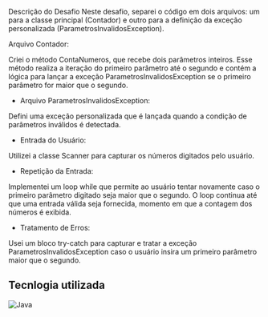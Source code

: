 Descrição do Desafio
Neste desafio, separei o código em dois arquivos: um para a classe principal (Contador) e outro para a definição da exceção personalizada (ParametrosInvalidosException).

Arquivo Contador:

Criei o método ContaNumeros, que recebe dois parâmetros inteiros. Esse método realiza a iteração do primeiro parâmetro até o segundo e contém a lógica para lançar a exceção ParametrosInvalidosException se o primeiro parâmetro for maior que o segundo.

- Arquivo ParametrosInvalidosException:
  
Defini uma exceção personalizada que é lançada quando a condição de parâmetros inválidos é detectada.

- Entrada do Usuário:
  
Utilizei a classe Scanner para capturar os números digitados pelo usuário.

- Repetição da Entrada:
  
Implementei um loop while que permite ao usuário tentar novamente caso o primeiro parâmetro digitado seja maior que o segundo. O loop continua até que uma entrada válida seja fornecida, momento em que a contagem dos números é exibida.

- Tratamento de Erros:
  
Usei um bloco try-catch para capturar e tratar a exceção ParametrosInvalidosException caso o usuário insira um primeiro parâmetro maior que o segundo.

## Tecnlogia utilizada

<img align="center" alt="Java" src="https://img.shields.io/badge/Java-ED8B00?style=for-the-badge&logo=openjdk&logoColor=white" />
